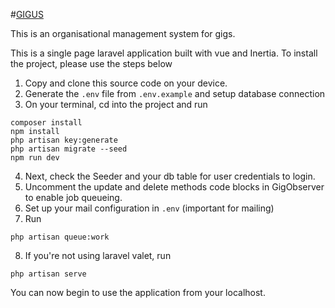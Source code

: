 #<a href="#" target="_blank">GIGUS</a>

This is an organisational management system for gigs.

This is a single page laravel application built with vue and Inertia. To install the project, please use the steps below

1. Copy and clone this source code on your device.
2. Generate the `.env` file from `.env.example` and setup database connection
3. On your terminal, cd into the project and run 
```
composer install
npm install
php artisan key:generate
php artisan migrate --seed
npm run dev
```
4. Next, check the Seeder and your db table for user credentials to login.
5. Uncomment the update and delete methods code blocks in GigObserver to enable job queueing.
6. Set up your mail configuration in `.env` (important for mailing)
7. Run
```
php artisan queue:work
```

8. If you're not using laravel valet, run
```
php artisan serve
```

You can now begin to use the application from your localhost.
